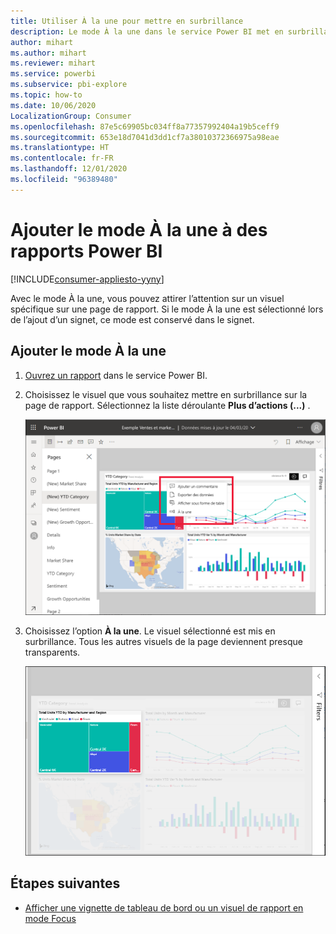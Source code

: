 ```yaml
---
title: Utiliser À la une pour mettre en surbrillance
description: Le mode À la une dans le service Power BI met en surbrillance des données et des informations importantes.
author: mihart
ms.author: mihart
ms.reviewer: mihart
ms.service: powerbi
ms.subservice: pbi-explore
ms.topic: how-to
ms.date: 10/06/2020
LocalizationGroup: Consumer
ms.openlocfilehash: 87e5c69905bc034ff8a77357992404a19b5ceff9
ms.sourcegitcommit: 653e18d7041d3dd1cf7a38010372366975a98eae
ms.translationtype: HT
ms.contentlocale: fr-FR
ms.lasthandoff: 12/01/2020
ms.locfileid: "96389480"
---
```

# <a name="add-spotlights-to-power-bi-reports"></a>Ajouter le mode À la une à des rapports Power BI

[!INCLUDE[consumer-appliesto-yyny](../includes/consumer-appliesto-yyny.md)]

Avec le mode À la une, vous pouvez attirer l’attention sur un visuel spécifique sur une page de rapport.  Si le mode À la une est sélectionné lors de l’ajout d’un signet, ce mode est conservé dans le signet.

## <a name="add-a-spotlight"></a>Ajouter le mode À la une

1. [Ouvrez un rapport](end-user-report-open.md) dans le service Power BI.

2. Choisissez le visuel que vous souhaitez mettre en surbrillance sur la page de rapport. Sélectionnez la liste déroulante **Plus d’actions (...)** .  

    ![Comparaison des modes Focus et À la une](media/end-user-spotlight/power-bi-spotlight.png)

3. Choisissez l’option **À la une**. Le visuel sélectionné est mis en surbrillance. Tous les autres visuels de la page deviennent presque transparents. 

    ![Mode À la une](media/end-user-spotlight/power-bi-spotlighted-treemap.png)



## <a name="next-steps"></a>Étapes suivantes

* [Afficher une vignette de tableau de bord ou un visuel de rapport en mode Focus](end-user-focus.md)

